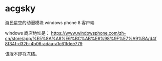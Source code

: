 # acgsky
游民星空的动漫模块 windows phone 8 客户端 

windows 商店地址是： https://www.windowsphone.com/zh-cn/store/app/%E5%8A%A8%E6%BC%AB%E6%98%9F%E7%A9%BA/d4f8f34f-d32b-4b06-adaa-a1c61fdee779

该版本即将冻结。


